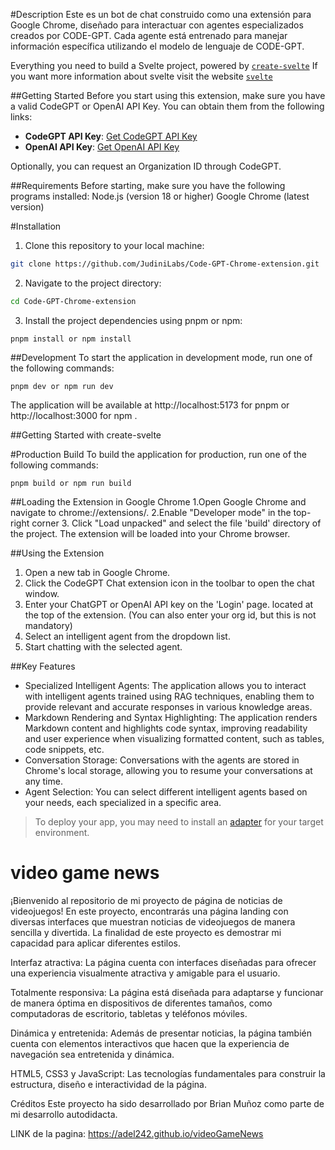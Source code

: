 #Description
Este es un bot de chat construido como una extensión para Google Chrome, diseñado para interactuar con agentes especializados creados por CODE-GPT. Cada agente está entrenado para manejar información específica utilizando el modelo de lenguaje de CODE-GPT.

Everything you need to build a Svelte project, powered by [`create-svelte`](https://github.com/sveltejs/kit/tree/main/packages/create-svelte)
If you want more information about svelte visit the website [`svelte`](https://svelte.dev/docs/introduction)

##Getting Started
Before you start using this extension, make sure you have a valid CodeGPT or OpenAI API Key. You can obtain them from the following links:
- **CodeGPT API Key**: [Get CodeGPT API Key](https://codegpt.co)
- **OpenAI API Key**: [Get OpenAI API Key](https://openai.com/blog/openai-api)

Optionally, you can request an Organization ID through CodeGPT.  

##Requirements
Before starting, make sure you have the following programs installed:
Node.js (version 18 or higher)
Google Chrome (latest version)

#Installation
 1. Clone this repository to your local machine:
```bash 
git clone https://github.com/JudiniLabs/Code-GPT-Chrome-extension.git
```

2. Navigate to the project directory:
 ```bash 
cd Code-GPT-Chrome-extension
```
3. Install the project dependencies using pnpm or npm:

```bach
pnpm install or npm install
```

##Development
To start the application in development mode, run one of the following commands:
```bach
pnpm dev or npm run dev
```
The application will be available at http://localhost:5173 for pnpm or http://localhost:3000 for npm .

##Getting Started with create-svelte

#Production Build
To build the application for production, run one of the following commands:

```bach
pnpm build or npm run build
```

##Loading the Extension in Google Chrome
1.Open Google Chrome and navigate to chrome://extensions/.
2.Enable "Developer mode" in the top-right corner
3. Click "Load unpacked" and select the file 'build' directory of the project.
The extension will be loaded into your Chrome browser.

##Using the Extension
1. Open a new tab in Google Chrome.
2. Click the CodeGPT Chat extension icon in the toolbar to open the chat window.
3. Enter your ChatGPT or OpenAI API key on the 'Login' page. located at the top of the extension. (You can also enter your org id, but this is not mandatory)
4. Select an intelligent agent from the dropdown list.
5. Start chatting with the selected agent.

##Key Features

- Specialized Intelligent Agents: The application allows you to interact with intelligent agents trained using RAG techniques, enabling them to provide relevant and accurate responses in various knowledge areas.
- Markdown Rendering and Syntax Highlighting: The application renders Markdown content and highlights code syntax, improving readability and user experience when visualizing formatted content, such as tables, code snippets, etc.
- Conversation Storage: Conversations with the agents are stored in Chrome's local storage, allowing you to resume your conversations at any time.
- Agent Selection: You can select different intelligent agents based on your needs, each specialized in a specific area.


> To deploy your app, you may need to install an [adapter](https://kit.svelte.dev/docs/adapters) for your target environment.









# video game news

¡Bienvenido al repositorio de mi proyecto de página de noticias de videojuegos! En este proyecto, encontrarás una página landing con diversas interfaces que muestran noticias de videojuegos de manera sencilla y divertida. La finalidad de este proyecto es demostrar mi capacidad para aplicar diferentes estilos.

Interfaz atractiva: La página cuenta con interfaces diseñadas para ofrecer una experiencia visualmente atractiva y amigable para el usuario.

Totalmente responsiva: La página está diseñada para adaptarse y funcionar de manera óptima en dispositivos de diferentes tamaños, como computadoras de escritorio, tabletas y teléfonos móviles.

Dinámica y entretenida: Además de presentar noticias, la página también cuenta con elementos interactivos que hacen que la experiencia de navegación sea entretenida y dinámica.

HTML5, CSS3 y JavaScript: Las tecnologías fundamentales para construir la estructura, diseño e interactividad de la página.

Créditos
Este proyecto ha sido desarrollado por Brian Muñoz como parte de mi desarrollo autodidacta.

LINK de la pagina: https://adel242.github.io/videoGameNews
